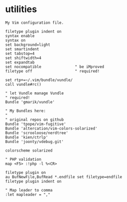 utilities
=========
    My Vim configuration file.

    filetype plugin indent on
    syntax enable
    syntax on
    set background=light
    set smartindent
    set tabstop=4
    set shiftwidth=4
    set expandtab
    set nocompatible               " be iMproved
    filetype off                   " required!

    set rtp+=~/.vim/bundle/vundle/
    call vundle#rc()

    " let Vundle manage Vundle
    " required! 
    Bundle 'gmarik/vundle'

    " My Bundles here:
    "
    " original repos on github
    Bundle 'tpope/vim-fugitive'
    Bundle 'altercation/vim-colors-solarized'
    Bundle 'scrooloose/nerdtree'
    Bundle 'kien/ctrlp'
    Bundle 'joonty/vdebug.git'

    colorscheme solarized

    " PHP validation
    map <F5> :!php -l %<CR>

    filetype plugin on
    au BufNewFile,BufRead *.endfile set filetype=endfile
    filetype plugin indent on

    " Map leader to comma
    :let mapleader = ","
